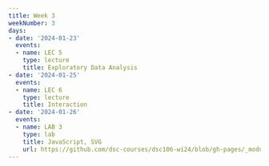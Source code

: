 ```yaml
---
title: Week 3
weekNumber: 3
days:
- date: '2024-01-23'
  events:
  - name: LEC 5
    type: lecture
    title: Exploratory Data Analysis
- date: '2024-01-25'
  events:
  - name: LEC 6
    type: lecture
    title: Interaction
- date: '2024-01-26'
  events:
  - name: LAB 3
    type: lab
    title: JavaScript, SVG
    url: https://github.com/dsc-courses/dsc106-wi24/blob/gh-pages/_modules/week-02.md
---
```

